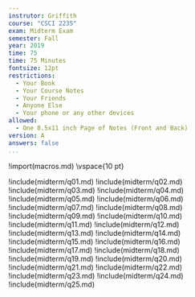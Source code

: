 ```yaml
---
instrutor: Griffith
course: "CSCI 2235"
exam: Midterm Exam
semester: Fall
year: 2019
time: 75
time: 75 Minutes
fontsize: 12pt
restrictions:
  - Your Book
  - Your Course Notes
  - Your Friends
  - Anyone Else
  - Your phone or any other devices
allowed:
  - One 8.5x11 inch Page of Notes (Front and Back)
version: A
answers: false
...
```


!import(macros.md)
\vspace{10 pt}

!include(midterm/q01.md)
!include(midterm/q02.md)
!include(midterm/q03.md)
!include(midterm/q04.md)
!include(midterm/q05.md)
!include(midterm/q06.md)
!include(midterm/q07.md)
!include(midterm/q08.md)
!include(midterm/q09.md)
!include(midterm/q10.md)
!include(midterm/q11.md)
!include(midterm/q12.md)
!include(midterm/q13.md)
!include(midterm/q14.md)
!include(midterm/q15.md)
!include(midterm/q16.md)
!include(midterm/q17.md)
!include(midterm/q18.md)
!include(midterm/q19.md)
!include(midterm/q20.md)
!include(midterm/q21.md)
!include(midterm/q22.md)
!include(midterm/q23.md)
!include(midterm/q24.md)
!include(midterm/q25.md)
